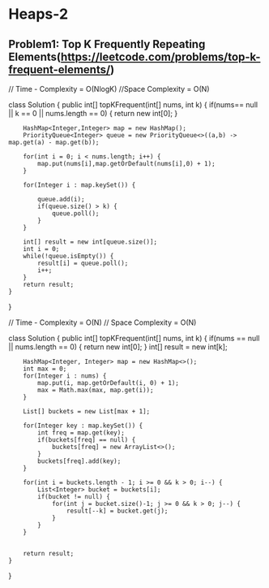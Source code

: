 # Heaps-2

## Problem1: Top K Frequently Repeating Elements(https://leetcode.com/problems/top-k-frequent-elements/)

// Time - Complexity = O(NlogK)
//Space Complexity = O(N)

class Solution {
public int[] topKFrequent(int[] nums, int k) {
if(nums== null || k == 0 || nums.length == 0) {
return new int[0];
}

        HashMap<Integer,Integer> map = new HashMap();
        PriorityQueue<Integer> queue = new PriorityQueue<>((a,b) -> map.get(a) - map.get(b));

        for(int i = 0; i < nums.length; i++) {
            map.put(nums[i],map.getOrDefault(nums[i],0) + 1);
        }

        for(Integer i : map.keySet()) {

            queue.add(i);
            if(queue.size() > k) {
                queue.poll();
            }
        }

        int[] result = new int[queue.size()];
        int i = 0;
        while(!queue.isEmpty()) {
            result[i] = queue.poll();
            i++;
        }
        return result;
    }

}

// Time - Complexity = O(N)
// Space Complexity = O(N)

class Solution {
public int[] topKFrequent(int[] nums, int k) {
if(nums == null || nums.length == 0) {
return new int[0];
}
int[] result = new int[k];

        HashMap<Integer, Integer> map = new HashMap<>();
        int max = 0;
        for(Integer i : nums) {
            map.put(i, map.getOrDefault(i, 0) + 1);
            max = Math.max(max, map.get(i));
        }

        List[] buckets = new List[max + 1];

        for(Integer key : map.keySet()) {
            int freq = map.get(key);
            if(buckets[freq] == null) {
                buckets[freq] = new ArrayList<>();
            }
            buckets[freq].add(key);
        }

        for(int i = buckets.length - 1; i >= 0 && k > 0; i--) {
            List<Integer> bucket = buckets[i];
            if(bucket != null) {
                for(int j = bucket.size()-1; j >= 0 && k > 0; j--) {
                    result[--k] = bucket.get(j);
                }
            }
        }


        return result;
    }

}
